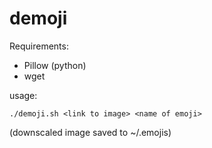 # demoji

Requirements:
 - Pillow (python)
 - wget

usage:
```
./demoji.sh <link to image> <name of emoji>
```
(downscaled image saved to ~/.emojis)
